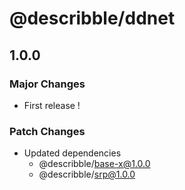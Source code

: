 # @describble/ddnet

## 1.0.0

### Major Changes

- First release !

### Patch Changes

- Updated dependencies
  - @describble/base-x@1.0.0
  - @describble/srp@1.0.0
